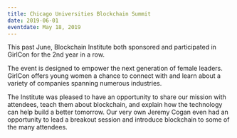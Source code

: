 ```yaml
---
title: Chicago Universities Blockchain Summit
date: 2019-06-01
eventdate: May 18, 2019
---
```


This past June, Blockchain Institute both sponsored and participated in GirlCon for the 2nd year in a row.

The event is designed to empower the next generation of female leaders. GirlCon offers young women a chance to connect with and learn about a variety of companies spanning numerous industries.

The Institute was pleased to have an opportunity to share our mission with attendees, teach them about blockchain, and explain how the technology can help build a better tomorrow. Our very own Jeremy Cogan even had an opportunity to lead a breakout session and introduce blockchain to some of the many attendees.